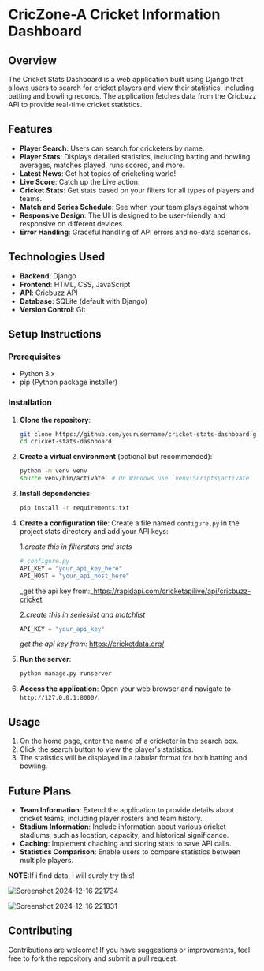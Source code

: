 # CricZone-A Cricket Information Dashboard

## Overview

The Cricket Stats Dashboard is a web application built using Django that allows users to search for cricket players and view their statistics, including batting and bowling records. The application fetches data from the Cricbuzz API to provide real-time cricket statistics.

## Features

- **Player Search**: Users can search for cricketers by name.
- **Player Stats**: Displays detailed statistics, including batting and bowling averages, matches played, runs scored, and more.
- **Latest News**: Get hot topics of cricketing world!
- **Live Score**: Catch up the Live action.
- **Cricket Stats**: Get stats based on your filters for all types of players and teams.
- **Match and Series Schedule**: See when your team plays against whom
- **Responsive Design**: The UI is designed to be user-friendly and responsive on different devices.
- **Error Handling**: Graceful handling of API errors and no-data scenarios.

## Technologies Used

- **Backend**: Django
- **Frontend**: HTML, CSS, JavaScript
- **API**: Cricbuzz API
- **Database**: SQLite (default with Django)
- **Version Control**: Git

## Setup Instructions

### Prerequisites

- Python 3.x
- pip (Python package installer)

### Installation

1. **Clone the repository**:

   ```bash
   git clone https://github.com/yourusername/cricket-stats-dashboard.git
   cd cricket-stats-dashboard
   ```

2. **Create a virtual environment** (optional but recommended):

   ```bash
   python -m venv venv
   source venv/bin/activate  # On Windows use `venv\Scripts\activate`
   ```

3. **Install dependencies**:

   ```bash
   pip install -r requirements.txt
   ```

4. **Create a configuration file**:
   Create a file named `configure.py` in the project stats directory and add your API keys:

   1._create this in filterstats and stats_

   ```python
   # configure.py
   API_KEY = "your_api_key_here"
   API_HOST = "your_api_host_here"
   ```

   \_get the api key from:\_https://rapidapi.com/cricketapilive/api/cricbuzz-cricket

   2._create this in serieslist and matchlist_

   ```python
   API_KEY = "your_api_key"
   ```

   _get the api key from:_ https://cricketdata.org/

5. **Run the server**:

   ```bash
   python manage.py runserver
   ```

6. **Access the application**:
   Open your web browser and navigate to `http://127.0.0.1:8000/`.

## Usage

1. On the home page, enter the name of a cricketer in the search box.
2. Click the search button to view the player's statistics.
3. The statistics will be displayed in a tabular format for both batting and bowling.

## Future Plans

- **Team Information**: Extend the application to provide details about cricket teams, including player rosters and team history.
- **Stadium Information**: Include information about various cricket stadiums, such as location, capacity, and historical significance.
- **Caching**: Implement chaching and storing stats to save API calls.
- **Statistics Comparison**: Enable users to compare statistics between multiple players.

**NOTE**:If i find data, i will surely try this!

![Screenshot 2024-12-16 221734](https://github.com/user-attachments/assets/fbd183b7-c884-451f-8037-63b2fab716f0)

![Screenshot 2024-12-16 221831](https://github.com/user-attachments/assets/5ff004a2-5b82-41f7-9d4c-523b1c5ecae3)

## Contributing

Contributions are welcome! If you have suggestions or improvements, feel free to fork the repository and submit a pull request.
